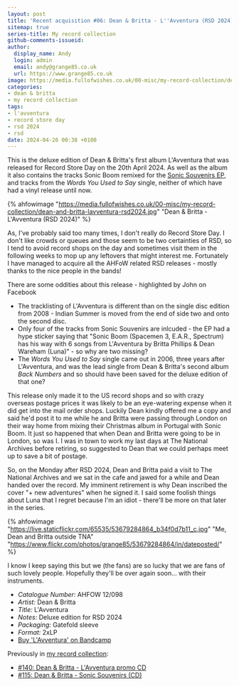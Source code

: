 ```yaml
---
layout: post
title: 'Recent acquisition #06: Dean & Britta - L''Avventura (RSD 2024)'
sitemap: true
series-title: My record collection
github-comments-issueid:
author:
  display_name: Andy
  login: admin
  email: andy@grange85.co.uk
  url: https://www.grange85.co.uk
image: https://media.fullofwishes.co.uk/00-misc/my-record-collection/dean-and-britta-lavventura-rsd2024.jpg
categories:
- dean & britta
- my record collection
tags:
- l'avventura
- record store day
- rsd 2024
- rsd
date: 2024-04-26 00:38 +0100
---
```

This is the deluxe edition of Dean & Britta's first album L'Avventura that was released for Record Store Day on the 20th April 2024. As well as the album it also contains the tracks Sonic Boom remixed for the [Sonic Souvenirs EP](/2024/03/04/my-record-collection-115-dean-britta-sonic-souvenirs-cd/), and tracks from the _Words You Used to Say_ single, neither of which have had a vinyl release until now.

{% ahfowimage "https://media.fullofwishes.co.uk/00-misc/my-record-collection/dean-and-britta-lavventura-rsd2024.jpg" "Dean & Britta - L'Avventura (RSD 2024)" %}

As, I've probably said too many times, I don't really do Record Store Day. I don't like crowds or queues and those seem to be two certainties of RSD, so I tend to avoid record shops on the day and sometimes visit them in the following weeks to mop up any leftovers that might interest me. Fortunately I have managed to acquire all the AHFoW related RSD releases - mostly thanks to the nice people in the bands!

There are some oddities about this release - highlighted by John on Facebook

 - The tracklisting of L'Avventura is different than on the single disc edition from 2008 - Indian Summer is moved from the end of side two and onto the second disc.
 - Only four of the tracks from Sonic Souvenirs are inlcuded - the EP had a hype sticker saying that "Sonic Boom (Spacemen 3, E.A.R., Spectrum) has his way with 6 songs from L'Avventura by Britta Phillips & Dean Wareham (Luna)" - so why are two missing?
 - The _Words You Used to Say_ single came out in 2006, three years after L'Avventura, and was the lead single from Dean & Britta's second album _Back Numbers_ and so should have been saved for the deluxe edition of that one?

This release only made it to the US record shops and so with crazy overseas postage prices it was likely to be an eye-watering expense when it did get into the mail order shops. Luckily Dean kindly offered me a copy and said he'd post it to me while he and Britta were passing through London on their way home from mixing their Christmas album in Portugal with Sonic Boom. It just so happened that when Dean and Britta were going to be in London, so was I. I was in town to work my last days at The National Archives before retiring, so suggested to Dean that we could perhaps meet up to save a bit of postage.

So, on the Monday after RSD 2024, Dean and Britta paid a visit to The National Archives and we sat in the cafe and jawed for a while and Dean handed over the record. My imminent retirement is why Dean inscribed the cover "+ new adventures" when he signed it. I said some foolish things about Luna that I regret because I'm an idiot - there'll be more on that later in the series.

{% ahfowimage "https://live.staticflickr.com/65535/53679284864_b34f0d7b11_c.jpg" "Me, Dean and Britta outside TNA" "https://www.flickr.com/photos/grange85/53679284864/in/dateposted/" %}

I know I keep saying this but we (the fans) are so lucky that we are fans of such lovely people. Hopefully they'll be over again soon... with their instruments.

 - *Catalogue Number:* AHFOW 12/098
 - *Artist:* Dean & Britta
 - *Title:* L'Avventura
 - *Notes:* Deluxe edition for RSD 2024
 - *Packaging:* Gatefold sleeve
 - *Format:* 2xLP
 - [Buy 'L'Avventura' on Bandcamp](https://deanandbritta.bandcamp.com/album/lavventura-bonus-tracks-sonic-boom-remixes)

Previously in [my record collection](/category/my-record-collection):
 - [#140: Dean & Britta - L'Avventura promo CD](/2024/05/30/my-record-collection-140-dean-britta-l-avventura-promo-cd/)
 - [#115: Dean & Britta - Sonic Souvenirs (CD)](/2024/03/04/my-record-collection-115-dean-britta-sonic-souvenirs-cd/)
